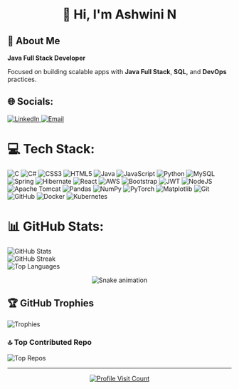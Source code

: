 <h1 align="center">👋 Hi, I'm Ashwini N</h1>

<h2>🌟 About Me</h2>
<p><strong>Java Full Stack Developer</strong></p>
<p>Focused on building scalable apps with <strong>Java Full Stack</strong>, <strong>SQL</strong>, and <strong>DevOps</strong> practices.</p>

<h2>🌐 Socials:</h2>
<p>
  <a href="https://linkedin.com/in/ashwini-n-954721232" target="_blank">
    <img src="https://img.shields.io/badge/LinkedIn-%230077B5.svg?logo=linkedin&logoColor=white" alt="LinkedIn"/>
  </a>
  <a href="mailto:ashwininarasagond21@gmail.com">
    <img src="https://img.shields.io/badge/Email-D14836?logo=gmail&logoColor=white" alt="Email"/>
  </a>
</p>

<h1>💻 Tech Stack:</h1>
<p>
  <img src="https://img.shields.io/badge/c-%2300599C.svg?style=for-the-badge&logo=c&logoColor=white" alt="C"/>
  <img src="https://img.shields.io/badge/c%23-%23239120.svg?style=for-the-badge&logo=csharp&logoColor=white" alt="C#"/>
  <img src="https://img.shields.io/badge/css3-%231572B6.svg?style=for-the-badge&logo=css3&logoColor=white" alt="CSS3"/>
  <img src="https://img.shields.io/badge/html5-%23E34F26.svg?style=for-the-badge&logo=html5&logoColor=white" alt="HTML5"/>
  <img src="https://img.shields.io/badge/java-%23ED8B00.svg?style=for-the-badge&logo=openjdk&logoColor=white" alt="Java"/>
  <img src="https://img.shields.io/badge/javascript-%23323330.svg?style=for-the-badge&logo=javascript&logoColor=%23F7DF1E" alt="JavaScript"/>
  <img src="https://img.shields.io/badge/python-3670A0?style=for-the-badge&logo=python&logoColor=ffdd54" alt="Python"/>
  <img src="https://img.shields.io/badge/mysql-4479A1.svg?style=for-the-badge&logo=mysql&logoColor=white" alt="MySQL"/>
  <img src="https://img.shields.io/badge/spring-%236DB33F.svg?style=for-the-badge&logo=spring&logoColor=white" alt="Spring"/>
  <img src="https://img.shields.io/badge/Hibernate-59666C?style=for-the-badge&logo=Hibernate&logoColor=white" alt="Hibernate"/>
  <img src="https://img.shields.io/badge/react-%2320232a.svg?style=for-the-badge&logo=react&logoColor=%2361DAFB" alt="React"/>
  <img src="https://img.shields.io/badge/AWS-%23FF9900.svg?style=for-the-badge&logo=amazon-aws&logoColor=white" alt="AWS"/>
  <img src="https://img.shields.io/badge/bootstrap-%238511FA.svg?style=for-the-badge&logo=bootstrap&logoColor=white" alt="Bootstrap"/>
  <img src="https://img.shields.io/badge/JWT-black?style=for-the-badge&logo=JSON%20web%20tokens" alt="JWT"/>
  <img src="https://img.shields.io/badge/node.js-6DA55F?style=for-the-badge&logo=node.js&logoColor=white" alt="NodeJS"/>
  <img src="https://img.shields.io/badge/apache%20tomcat-%23F8DC75.svg?style=for-the-badge&logo=apache-tomcat&logoColor=black" alt="Apache Tomcat"/>
  <img src="https://img.shields.io/badge/pandas-%23150458.svg?style=for-the-badge&logo=pandas&logoColor=white" alt="Pandas"/>
  <img src="https://img.shields.io/badge/numpy-%23013243.svg?style=for-the-badge&logo=numpy&logoColor=white" alt="NumPy"/>
  <img src="https://img.shields.io/badge/PyTorch-%23EE4C2C.svg?style=for-the-badge&logo=PyTorch&logoColor=white" alt="PyTorch"/>
  <img src="https://img.shields.io/badge/Matplotlib-%23ffffff.svg?style=for-the-badge&logo=Matplotlib&logoColor=black" alt="Matplotlib"/>
  <img src="https://img.shields.io/badge/git-%23F05033.svg?style=for-the-badge&logo=git&logoColor=white" alt="Git"/>
  <img src="https://img.shields.io/badge/github-%23121011.svg?style=for-the-badge&logo=github&logoColor=white" alt="GitHub"/>
  <img src="https://img.shields.io/badge/docker-%230db7ed.svg?style=for-the-badge&logo=docker&logoColor=white" alt="Docker"/>
  <img src="https://img.shields.io/badge/kubernetes-%23326ce5.svg?style=for-the-badge&logo=kubernetes&logoColor=white" alt="Kubernetes"/>
</p>

<h1>📊 GitHub Stats:</h1>
<p>
  <img src="https://github-readme-stats.vercel.app/api?username=Ashwininarasagond&theme=dark&hide_border=false&include_all_commits=true&count_private=false" alt="GitHub Stats"/><br/>
  <img src="https://nirzak-streak-stats.vercel.app/?user=Ashwininarasagond&theme=dark&hide_border=false" alt="GitHub Streak"/><br/>
  <img src="https://github-readme-stats.vercel.app/api/top-langs/?username=Ashwininarasagond&theme=dark&hide_border=false&include_all_commits=true&count_private=false&layout=compact" alt="Top Languages"/>
</p>

<!-- Snake Game Repo View -->
<div align="center">
  <img src="https://profile-readme-generator.com/assets/snake.svg" alt="Snake animation"/>
</div>

<h2>🏆 GitHub Trophies</h2>
<p>
  <img src="https://github-profile-trophy.vercel.app/?username=Ashwininarasagond&theme=radical&no-frame=false&no-bg=true&margin-w=4" alt="Trophies"/>
</p>

<h3>🔝 Top Contributed Repo</h3>
<p>
  <img src="https://github-contributor-stats.vercel.app/api?username=Ashwininarasagond&limit=5&theme=dark&combine_all_yearly_contributions=true" alt="Top Repos"/>
</p>

<hr/>
<p align="center">
  <a href="https://visitcount.itsvg.in">
    <img src="https://visitcount.itsvg.in/api?id=Ashwininarasagond&icon=0&color=0" alt="Profile Visit Count"/>
  </a>
</p>

<!-- Proudly created with GPRM ( https://gprm.itsvg.in ) -->
